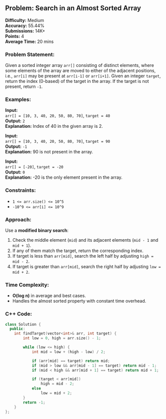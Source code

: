 ## Problem: Search in an Almost Sorted Array

**Difficulty:** Medium  
**Accuracy:** 55.44%  
**Submissions:** 14K+  
**Points:** 4  
**Average Time:** 20 mins

### Problem Statement:
Given a sorted integer array `arr[]` consisting of distinct elements, where some elements of the array are moved to either of the adjacent positions, i.e., `arr[i]` may be present at `arr[i-1]` or `arr[i+1]`. Given an integer `target`, return the index (0-based) of the target in the array. If the target is not present, return `-1`.

### Examples:

**Input:**  
`arr[] = [10, 3, 40, 20, 50, 80, 70]`, `target = 40`  
**Output:** `2`  
**Explanation:** Index of 40 in the given array is 2.

**Input:**  
`arr[] = [10, 3, 40, 20, 50, 80, 70]`, `target = 90`  
**Output:** `-1`  
**Explanation:** 90 is not present in the array.

**Input:**  
`arr[] = [-20]`, `target = -20`  
**Output:** `0`  
**Explanation:** -20 is the only element present in the array.

### Constraints:
- `1 <= arr.size() <= 10^5`
- `-10^9 <= arr[i] <= 10^9`

### Approach:
Use a **modified binary search**:
1. Check the middle element (`mid`) and its adjacent elements (`mid - 1` and `mid + 1`).
2. If any of them match the target, return the corresponding index.
3. If target is less than `arr[mid]`, search the left half by adjusting `high = mid - 2`.
4. If target is greater than `arr[mid]`, search the right half by adjusting `low = mid + 2`.

### Time Complexity:
- **O(log n)** in average and best cases.
- Handles the almost sorted property with constant time overhead.

### C++ Code:
```cpp
class Solution {
  public:
    int findTarget(vector<int>& arr, int target) {
        int low = 0, high = arr.size() - 1;

        while (low <= high) {
            int mid = low + (high - low) / 2;

            if (arr[mid] == target) return mid;
            if (mid > low && arr[mid - 1] == target) return mid - 1;
            if (mid < high && arr[mid + 1] == target) return mid + 1;

            if (target < arr[mid])
                high = mid - 2;
            else
                low = mid + 2;
        }
        return -1;
    }
};
```


